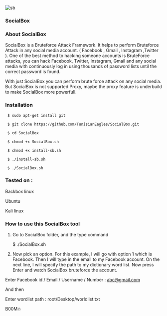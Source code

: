 ![sb](https://user-images.githubusercontent.com/106522935/173199652-9e1e9186-431f-4d44-a7a0-0e6ba0879da3.png)

### SocialBox

### About SocialBox

SocialBox is a Bruteforce Attack Framework. It helps to perform Bruteforce Attack in any social media account. ( Facebook , Gmail , Instagram ,Twitter ).
One of the best method to hacking someone accounts is BruteForce attacks, you can hack Facebook, Twitter, Instagram, Gmail and any social media with continuously log in using thousands of password lists until the correct password is found.

With just SocialBox you can perform brute force attack on any social media. But SocialBox is not supported Proxy, maybe the proxy feature is underbuild to make SocialBox more powerfull.

### Installation

     $ sudo apt-get install git

     $ git clone https://github.com/TunisianEagles/SocialBox.git

     $ cd SocialBox

     $ chmod +x SocialBox.sh

     $ chmod +x install-sb.sh

     $ ./install-sb.sh

     $ ./SocialBox.sh

### Tested on :

Backbox linux

Ubuntu

Kali linux

### How to use this SocialBox tool 

1. Go to SocialBox folder, and the type command

     $  ./SocialBox.sh

2. Now pick an option. For this example, I will go with option 1 which is Facebook. Then I will type in the email to my Facebook account. On the next line, I will specify the path to my dictionary word list. Now press Enter and watch SocialBox bruteforce the account.

Enter Facebook id / Email / Username / Number : abc@gmail.com

And then

Enter wordlist path : root/Desktop/worldlist.txt

B00M🔥
